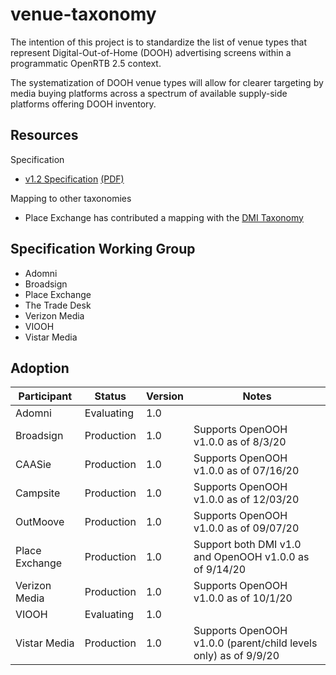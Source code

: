 # venue-taxonomy

The intention of this project is to standardize the list of venue types that represent
Digital-Out-of-Home (DOOH) advertising screens within a programmatic OpenRTB 2.5 context.

The systematization of DOOH venue types will allow for clearer targeting by media buying
platforms across a spectrum of available supply-side platforms offering DOOH inventory.

## Resources

Specification

- [v1.2 Specification](./specification.md) [(PDF)](./DOOH-Programmatic-Venues-V1.2.pdf)

Mapping to other taxonomies

- Place Exchange has contributed a mapping with the [DMI Taxonomy](./DMI%20DOOH%20ID%20Mapping.csv)

## Specification Working Group

- Adomni
- Broadsign
- Place Exchange
- The Trade Desk
- Verizon Media
- VIOOH
- Vistar Media

## Adoption

| Participant    | Status     | Version | Notes                                                           |
| -------------- | ---------- | ------- | --------------------------------------------------------------- |
| Adomni         | Evaluating | 1.0     |                                                                 |
| Broadsign      | Production | 1.0     | Supports OpenOOH v1.0.0 as of 8/3/20                            |
| CAASie         | Production | 1.0     | Supports OpenOOH v1.0.0 as of 07/16/20                          |
| Campsite       | Production | 1.0     | Supports OpenOOH v1.0.0 as of 12/03/20                          |
| OutMoove       | Production | 1.0     | Supports OpenOOH v1.0.0 as of 09/07/20                          |
| Place Exchange | Production | 1.0     | Support both DMI v1.0 and OpenOOH v1.0.0 as of 9/14/20          |
| Verizon Media  | Production | 1.0     | Supports OpenOOH v1.0.0 as of 10/1/20                           |
| VIOOH          | Evaluating | 1.0     |                                                                 |
| Vistar Media   | Production | 1.0     | Supports OpenOOH v1.0.0 (parent/child levels only) as of 9/9/20 |
